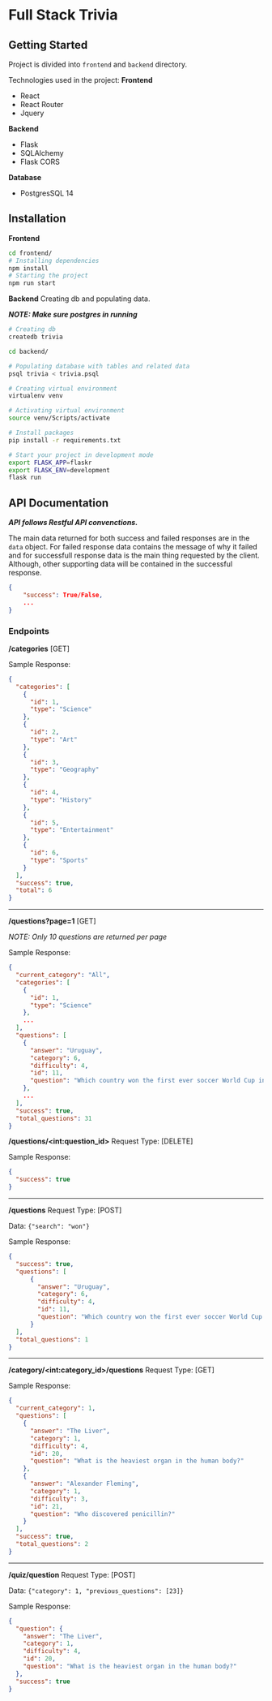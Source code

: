 # Full Stack Trivia

## Getting Started

Project is divided into `frontend` and `backend` directory.

Technologies used in the project:
**Frontend**

- React
- React Router
- Jquery

**Backend**

- Flask
- SQLAlchemy
- Flask CORS

**Database**

- PostgresSQL 14

## Installation

**Frontend**

```bash
cd frontend/
# Installing dependencies
npm install
# Starting the project
npm run start
```

**Backend**
Creating db and populating data.

**_NOTE: Make sure postgres in running_**

```bash
# Creating db
createdb trivia

cd backend/

# Populating database with tables and related data
psql trivia < trivia.psql
```

```bash
# Creating virtual environment
virtualenv venv

# Activating virtual environment
source venv/Scripts/activate

# Install packages
pip install -r requirements.txt

# Start your project in development mode
export FLASK_APP=flaskr
export FLASK_ENV=development
flask run
```

## API Documentation

**_API follows Restful API convenctions._**

The main data returned for both success and failed responses are in the `data` object. For failed response data contains the message of why it failed and for successfull response data is the main thing requested by the client. Although, other supporting data will be contained in the successful response.

```JSON
{
    "success": True/False,
    ...
}
```

### Endpoints

**/categories** [GET]

Sample Response:

```JSON
{
  "categories": [
    {
      "id": 1,
      "type": "Science"
    },
    {
      "id": 2,
      "type": "Art"
    },
    {
      "id": 3,
      "type": "Geography"
    },
    {
      "id": 4,
      "type": "History"
    },
    {
      "id": 5,
      "type": "Entertainment"
    },
    {
      "id": 6,
      "type": "Sports"
    }
  ],
  "success": true,
  "total": 6
}
```

---

**/questions?page=1** [GET]

_NOTE: Only 10 questions are returned per page_

Sample Response:

```JSON
{
  "current_category": "All",
  "categories": [
    {
      "id": 1,
      "type": "Science"
    },
    ...
  ],
  "questions": [
    {
      "answer": "Uruguay",
      "category": 6,
      "difficulty": 4,
      "id": 11,
      "question": "Which country won the first ever soccer World Cup in 1930?"
    },
    ...
  ],
  "success": true,
  "total_questions": 31
}
```

**/questions/\<int:question_id\>** Request Type: [DELETE]

Sample Response:

```JSON
{
  "success": true
}
```

---

**/questions** Request Type: [POST]

Data: `{"search": "won"}`

Sample Response:

```JSON
{
  "success": true,
  "questions": [
      {
        "answer": "Uruguay",
        "category": 6,
        "difficulty": 4,
        "id": 11,
        "question": "Which country won the first ever soccer World Cup in 1930?"
      }
  ],
  "total_questions": 1
}
```

---

**/category/\<int:category_id\>/questions** Request Type: [GET]

Sample Response:

```JSON
{
  "current_category": 1,
  "questions": [
    {
      "answer": "The Liver",
      "category": 1,
      "difficulty": 4,
      "id": 20,
      "question": "What is the heaviest organ in the human body?"
    },
    {
      "answer": "Alexander Fleming",
      "category": 1,
      "difficulty": 3,
      "id": 21,
      "question": "Who discovered penicillin?"
    }
  ],
  "success": true,
  "total_questions": 2
}
```

---

**/quiz/question** Request Type: [POST]

Data: `{"category": 1, "previous_questions": [23]}`

Sample Response:

```json
{
  "question": {
    "answer": "The Liver",
    "category": 1,
    "difficulty": 4,
    "id": 20,
    "question": "What is the heaviest organ in the human body?"
  },
  "success": true
}
```
